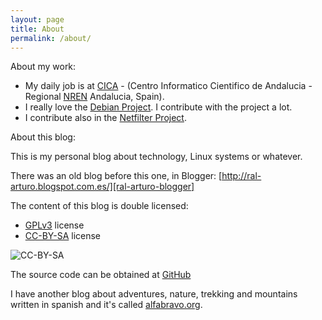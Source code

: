 ```yaml
---
layout: page
title: About
permalink: /about/
---
```


About my work:

 * My daily job is at [CICA][cica] - (Centro Informatico Cientifico de
   Andalucia - Regional [NREN][nren] Andalucia, Spain).
 * I really love the [Debian Project][debian]. I contribute with the project
   a lot.
 * I contribute also in the [Netfilter Project][netfilter].

About this blog:

This is my personal blog about technology, Linux systems or whatever.

There was an old blog before this one, in Blogger:
 [http://ral-arturo.blogspot.com.es/][ral-arturo-blogger]

The content of this blog is double licensed:

* [GPLv3](http://www.gnu.org/licenses/gpl-3.0.html) license
* [CC-BY-SA](http://creativecommons.org/licenses/by-sa/4.0) license

![CC-BY-SA](https://i.creativecommons.org/l/by-sa/4.0/80x15.png)

The source code can be obtained at [GitHub][github]

I have another blog about adventures, nature, trekking and
mountains written in spanish and it's called [alfabravo.org][alfabravo].


[cica]:				https://www.cica.es
[nren]:				https://en.wikipedia.org/wiki/National_research_and_education_network
[debian]:			https://www.debian.org
[netfilter]:			http://www.netfilter.org/
[ral-arturo-blogger]:		http://ral-arturo.blogspot.com.es/
[github]:			https://github.com/aborrero/ral-arturo.org
[alfabravo]:			http://alfabravo.org
